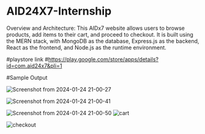 # AID24X7-Internship
Overview and Architecture: This AIDx7 website allows users to browse products, add
items to their cart, and proceed to checkout. It is built using the MERN stack, with
MongoDB as the database, Express.js as the backend, React as the frontend, and
Node.js as the runtime environment.

#playstore link
#https://play.google.com/store/apps/details?id=com.aid24x7&pli=1

#Sample Output

![Screenshot from 2024-01-24 21-00-27](https://github.com/seriouspatowary/AID24X7-Internship/assets/84088321/5a2c56d6-7d76-4592-a2f2-d51f65233c61)

![Screenshot from 2024-01-24 21-00-41](https://github.com/seriouspatowary/AID24X7-Internship/assets/84088321/d1e41776-1958-44bb-a913-617a8f59f6a1)

![Screenshot from 2024-01-24 21-00-50](https://github.com/seriouspatowary/AID24X7-Internship/assets/84088321/a89d3f60-7b18-4bac-810a-b027a79c62b9)
![cart](https://github.com/seriouspatowary/AID24X7-Internship/assets/84088321/00f467c3-70ff-43ce-b026-395e7d38b4a1)



![checkout](https://github.com/seriouspatowary/AID24X7-Internship/assets/84088321/76e6c704-1c6e-40cb-a1b6-a1b9d44668da)



